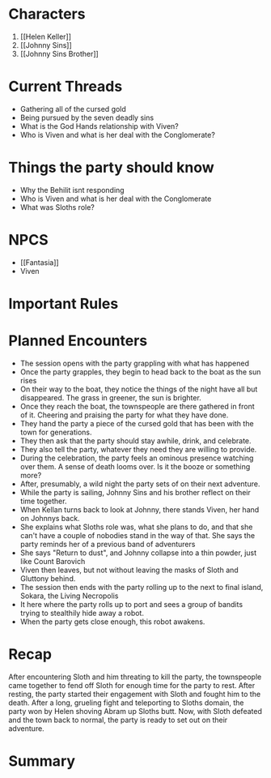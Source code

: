 # Characters
1. [[Helen Keller]]
3. [[Johnny Sins]]
4. [[Johnny Sins Brother]]

# Current Threads
- Gathering all of the cursed gold
- Being pursued by the seven deadly sins
- What is the God Hands relationship with Viven?
- Who is Viven and what is her deal with the Conglomerate?

# Things the party should know
- Why the Behilit isnt responding
- Who is Viven and what is her deal with the Conglomerate
- What was Sloths role?

# NPCS
- [[Fantasia]]
- Viven

# Important Rules

# Planned Encounters
- The session opens with the party grappling with what has happened
- Once the party grapples, they begin to head back to the boat as the sun rises
- On their way to the boat, they notice the things of the night have all but disappeared. The grass in greener, the sun is brighter.
- Once they reach the boat, the townspeople are there gathered in front of it. Cheering and praising the party for what they have done.
- They hand the party a piece of the cursed gold that has been with the town for generations.
- They then ask that the party should stay awhile, drink, and celebrate.
- They also tell the party, whatever they need they are willing to provide.
- During the celebration, the party feels an ominous presence watching over them. A sense of death looms over. Is it the booze or something more?
- After, presumably, a wild night the party sets of on their next adventure.
- While the party is sailing, Johnny Sins and his brother reflect on their time together.
- When Kellan turns back to look at Johnny, there stands Viven, her hand on Johnnys back.
- She explains what Sloths role was, what she plans to do, and that she can't have a couple of nobodies stand in the way of that. She says the party reminds her of a previous band of adventurers 
- She says "Return to dust", and Johnny collapse into a thin powder, just like Count Barovich
- Viven then leaves, but not without leaving the masks of Sloth and Gluttony behind.
- The session then ends with the party rolling up to the next to final island, Sokara, the Living Necropolis
- It here where the party rolls up to port and sees a group of bandits trying to stealthily hide away a robot.
- When the party gets close enough, this robot awakens.
# Recap
After encountering Sloth and him threating to kill the party, the townspeople came together to fend off Sloth for enough time for the party to rest. After resting, the party started their engagement with Sloth and fought him to the death. After a long, grueling fight and teleporting to Sloths domain, the party won by Helen shoving Abram up Sloths butt. Now, with Sloth defeated and the town back to normal, the party is ready to set out on their adventure. 
# Summary
